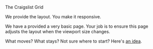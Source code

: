 The Craigslist Grid

We provide the layout.  You make it responsive.

We have a provided a very basic page.
Your job is to ensure this page adjusts the layout when the viewport size changes.

What moves?  What stays?  Not sure where to start? Here's [an idea](http://ga-dc.github.io/craigslist_grid).
